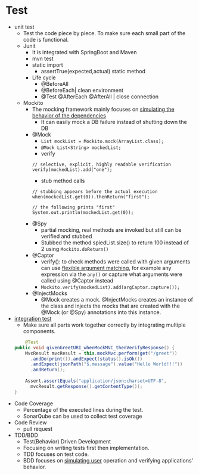 # Test
- unit test
    - Test the code piece by piece. To make sure each small part of the code is functional.
    - Junit
        - It is integrated with SpringBoot and Maven
        - mvn test
        - static import 
            - assertTrue(expected,actual) static method
        - Life cycle 
            - @BeforeAll
            - @BeforeEach| clean environment
            - @Test @AfterEach @AfterAll | close connection
    - Mockito
        - The mocking framework mainly focuses on <u>simulating the behavior of the dependencies</u>
            - It can easily mock a DB failure instead of shutting down the DB
        - @Mock
            - `List mockList = Mockito.mock(ArrayList.class);`
            - `@Mock List<String> mockedList;`
            - verify
            ```
            // selective, explicit, highly readable verification
            verify(mockedList).add("one");
            ```
            -  stub method calls
            ```
            // stubbing appears before the actual execution
            when(mockedList.get(0)).thenReturn("first");
            
            // the following prints "first"
            System.out.println(mockedList.get(0));
            ```
        - @Spy
            - partial mocking, real methods are invoked but still can be verified and stubbed
            - Stubbed the method spiedList.size() to return 100 instead of 2 using `Mockito.doReturn()`
        - @Captor 
            - verify(): to check methods were called with given arguments can use <u>flexible argument matching</u>, for example any expression via the `any()` or capture what arguments were called using @Captor instead 
            - `Mockito.verify(mockedList).add(argCaptor.capture());`
        - @InjectMocks
            - @Mock creates a mock. @InjectMocks creates an instance of the class and injects the mocks that are created with the @Mock (or @Spy) annotations into this instance. 
- [integration test](https://www.baeldung.com/integration-testing-in-spring)
    - Make sure all parts work together correctly by integrating multiple components.
    ```java
        @Test
    public void givenGreetURI_whenMockMVC_thenVerifyResponse() {
        MvcResult mvcResult = this.mockMvc.perform(get("/greet"))
          .andDo(print()).andExpect(status().isOk())
          .andExpect(jsonPath("$.message").value("Hello World!!!"))
          .andReturn();
        
        Assert.assertEquals("application/json;charset=UTF-8", 
          mvcResult.getResponse().getContentType());
    }
    ```
-  Code Coverage
    -  Percentage of the executed lines during the test.
    -  SonarQube can be used to collect test coverage
- Code Review
    - pull request  
- TDD/BDD
    - Test(Behavior) Driven Development
    - Focusing on writing tests first then implementation.
    - TDD focuses on test code.
    - BDD focuses on <u>simulating user</u> operation and verifying applications' behavior.  